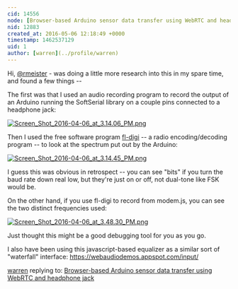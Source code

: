 ```yaml
---
cid: 14556
node: [Browser-based Arduino sensor data transfer using WebRTC and headphone jack](../notes/rmeister/03-24-2016/browser-based-arduino-sensor-data-transfer-using-webrtc-and-headphone-jack)
nid: 12883
created_at: 2016-05-06 12:18:49 +0000
timestamp: 1462537129
uid: 1
author: [warren](../profile/warren)
---
```


Hi, [@rmeister](/profile/rmeister) - was doing a little more research into this in my spare time, and found a few things -- 

The first was that I used an audio recording program to record the output of an Arduino running the SoftSerial library on a couple pins connected to a headphone jack:


[![Screen_Shot_2016-04-06_at_3.14.06_PM.png](//i.publiclab.org/system/images/photos/000/015/973/large/Screen_Shot_2016-04-06_at_3.14.06_PM.png)](//i.publiclab.org/system/images/photos/000/015/973/original/Screen_Shot_2016-04-06_at_3.14.06_PM.png)


Then I used the free software program [fl-digi](https://sourceforge.net/projects/fldigi/) -- a radio encoding/decoding program -- to look at the spectrum put out by the Arduino:

[![Screen_Shot_2016-04-06_at_3.14.45_PM.png](//i.publiclab.org/system/images/photos/000/015/974/large/Screen_Shot_2016-04-06_at_3.14.45_PM.png)](//i.publiclab.org/system/images/photos/000/015/974/original/Screen_Shot_2016-04-06_at_3.14.45_PM.png)

I guess this was obvious in retrospect -- you can see "bits" if you turn the baud rate down real low, but they're just on or off, not dual-tone like FSK would be. 

On the other hand, if you use fl-digi to record from modem.js, you can see the two distinct frequencies used:


[![Screen_Shot_2016-04-06_at_3.48.30_PM.png](//i.publiclab.org/system/images/photos/000/015/975/large/Screen_Shot_2016-04-06_at_3.48.30_PM.png)](//i.publiclab.org/system/images/photos/000/015/975/original/Screen_Shot_2016-04-06_at_3.48.30_PM.png)

Just thought this might be a good debugging tool for you as you go. 

I also have been using this javascript-based equalizer as a similar sort of "waterfall" interface: https://webaudiodemos.appspot.com/input/

[warren](../profile/warren) replying to: [Browser-based Arduino sensor data transfer using WebRTC and headphone jack](../notes/rmeister/03-24-2016/browser-based-arduino-sensor-data-transfer-using-webrtc-and-headphone-jack)

